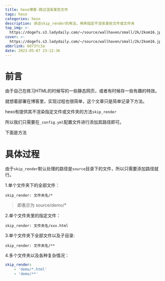 ```yaml
---
title: hexo博客-跳过渲染某些文件
tags: hexo
categories: hexo
description: 讲述skip_render的用法，用来指定不渲染某些文件或文件夹
top_img: >-
  https://dogefs.s3.ladydaily.com/~/source/wallhaven/small/2k/2kom16.jpg?w=400&h=200&fmt=webp
cover: >-
  https://dogefs.s3.ladydaily.com/~/source/wallhaven/small/2k/2kom16.jpg?w=400&h=200&fmt=webp
abbrlink: 6073fc3a
date: 2023-05-07 23:12:36
---
```


# 前言

由于自己在练习HTML的时候写的一些静态网页，或者有时候存一些有趣的特效。

就想着部署在博客里，实现过程也很简单，这个文章只是简单记录下方法。

hexo有提供其不渲染指定文件或文件夹的方法`skip_render`

所以我们只需要在`_config.yml`配置文件进行添加其路径即可。

下面是方法



# 具体过程

由于`skip_render`默认处理的路径是`source`目录下的文件，所以只需要添加路径就行。

1.单个文件夹下的全部文件：

`skip_render: 文件夹名/*`

> 即表示为 source/demo/*

2.单个文件夹里的指定文件：

`skip_render: 文件夹名/xxx.html`

3.单个文件夹下全部文件以及子目录:

`skip_render: 文件夹名/**`

4.多个文件夹以及各种复杂情况：

```yaml
skip_render:
    - 'demo/*.html'
    - 'demo/**'
```

